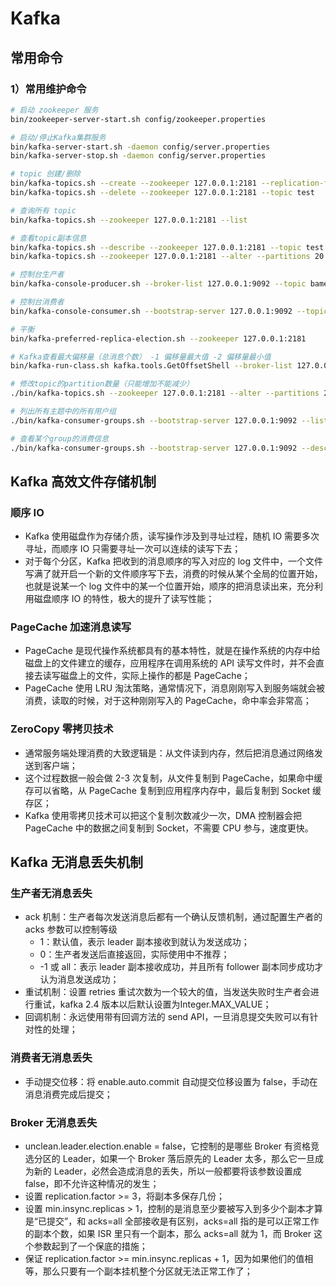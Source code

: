 # Kafka
## 常用命令
### 1）常用维护命令
```bash
# 启动 zookeeper 服务
bin/zookeeper-server-start.sh config/zookeeper.properties

# 启动/停止Kafka集群服务
bin/kafka-server-start.sh -daemon config/server.properties
bin/kafka-server-stop.sh -daemon config/server.properties

# topic 创建/删除
bin/kafka-topics.sh --create --zookeeper 127.0.0.1:2181 --replication-factor 1 --partitions 3 --topic test
bin/kafka-topics.sh --delete --zookeeper 127.0.0.1:2181 --topic test

# 查询所有 topic
bin/kafka-topics.sh --zookeeper 127.0.0.1:2181 --list

# 查看topic副本信息
bin/kafka-topics.sh --describe --zookeeper 127.0.0.1:2181 --topic test
bin/kafka-topics.sh --zookeeper 127.0.0.1:2181 --alter --partitions 20 --topic test

# 控制台生产者
bin/kafka-console-producer.sh --broker-list 127.0.0.1:9092 --topic bametl-cop-lltf

# 控制台消费者
bin/kafka-console-consumer.sh --bootstrap-server 127.0.0.1:9092 --topic test | grep -E '201800001345'

# 平衡
bin/kafka-preferred-replica-election.sh --zookeeper 127.0.0.1:2181

# Kafka查看最大偏移量（总消息个数） -1 偏移量最大值 -2 偏移量最小值
bin/kafka-run-class.sh kafka.tools.GetOffsetShell --broker-list 127.0.0.1:9092 --topic test --time -1

# 修改topic的partition数量（只能增加不能减少）
./bin/kafka-topics.sh --zookeeper 127.0.0.1:2181 --alter --partitions 20 --topic test

# 列出所有主题中的所有用户组
./bin/kafka-consumer-groups.sh --bootstrap-server 127.0.0.1:9092 --list

# 查看某个group的消费信息
./bin/kafka-consumer-groups.sh --bootstrap-server 127.0.0.1:9092 --describe --group groupName
```

## Kafka 高效文件存储机制
### 顺序 IO
- Kafka 使用磁盘作为存储介质，读写操作涉及到寻址过程，随机 IO 需要多次寻址，而顺序 IO 只需要寻址一次可以连续的读写下去；
- 对于每个分区，Kafka 把收到的消息顺序的写入对应的 log 文件中，一个文件写满了就开启一个新的文件顺序写下去，消费的时候从某个全局的位置开始，也就是说某一个 log 文件中的某一个位置开始，顺序的把消息读出来，充分利用磁盘顺序 IO 的特性，极大的提升了读写性能；

### PageCache 加速消息读写
- PageCache 是现代操作系统都具有的基本特性，就是在操作系统的内存中给磁盘上的文件建立的缓存，应用程序在调用系统的 API 读写文件时，并不会直接去读写磁盘上的文件，实际上操作的都是 PageCache；
- PageCache 使用 LRU 淘汰策略，通常情况下，消息刚刚写入到服务端就会被消费，读取的时候，对于这种刚刚写入的 PageCache，命中率会非常高；

### ZeroCopy 零拷贝技术
- 通常服务端处理消费的大致逻辑是：从文件读到内存，然后把消息通过网络发送到客户端；
- 这个过程数据一般会做 2-3 次复制，从文件复制到 PageCache，如果命中缓存可以省略，从 PageCache 复制到应用程序内存中，最后复制到 Socket 缓存区；
- Kafka 使用零拷贝技术可以把这个复制次数减少一次，DMA 控制器会把 PageCache 中的数据之间复制到 Socket，不需要 CPU 参与，速度更快。

## Kafka 无消息丢失机制

### 生产者无消息丢失
- ack 机制：生产者每次发送消息后都有一个确认反馈机制，通过配置生产者的 acks 参数可以控制等级
    - 1：默认值，表示 leader 副本接收到就认为发送成功；
    - 0：生产者发送后直接返回，实际使用中不推荐；
    - -1 或 all：表示 leader 副本接收成功，并且所有 follower 副本同步成功才认为消息发送成功；
- 重试机制：设置 retries 重试次数为一个较大的值，当发送失败时生产者会进行重试，kafka 2.4 版本以后默认设置为Integer.MAX_VALUE；
- 回调机制：永远使用带有回调方法的 send API，一旦消息提交失败可以有针对性的处理；

### 消费者无消息丢失
- 手动提交位移：将 enable.auto.commit 自动提交位移设置为 false，手动在消息消费完成后提交；

### Broker 无消息丢失
- unclean.leader.election.enable = false，它控制的是哪些 Broker 有资格竞选分区的 Leader，如果一个 Broker 落后原先的 Leader 太多，那么它一旦成为新的 Leader，必然会造成消息的丢失，所以一般都要将该参数设置成 false，即不允许这种情况的发生；
- 设置 replication.factor >= 3，将副本多保存几份；
- 设置 min.insync.replicas > 1，控制的是消息至少要被写入到多少个副本才算是“已提交”，和 acks=all 全部接收是有区别，acks=all 指的是可以正常工作的副本个数，如果 ISR 里只有一个副本，那么 acks=all 就为 1，而 Broker 这个参数起到了一个保底的措施；
- 保证 replication.factor >= min.insync.replicas + 1，因为如果他们的值相等，那么只要有一个副本挂机整个分区就无法正常工作了；